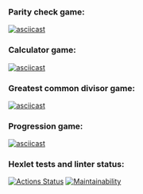 ### Parity check game:
[![asciicast](https://asciinema.org/a/522212.svg)](https://asciinema.org/a/522212)

### Calculator game:
[![asciicast](https://asciinema.org/a/522256.svg)](https://asciinema.org/a/522256)

### Greatest common divisor game:
[![asciicast](https://asciinema.org/a/522321.svg)](https://asciinema.org/a/522321)

### Progression game:
[![asciicast](https://asciinema.org/a/522338.svg)](https://asciinema.org/a/522338)

### Hexlet tests and linter status:
[![Actions Status](https://github.com/Vyacheslavkor/php-project-lvl1/workflows/hexlet-check/badge.svg)](https://github.com/Vyacheslavkor/php-project-lvl1/actions)
[![Maintainability](https://api.codeclimate.com/v1/badges/2d870a7980fd2a4fb60e/maintainability)](https://codeclimate.com/github/Vyacheslavkor/php-project-lvl1/maintainability)
